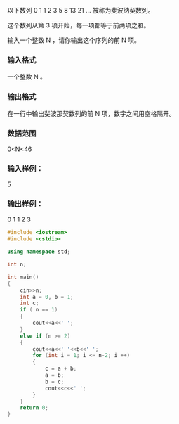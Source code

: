 以下数列 0 1 1 2 3 5 8 13 21 ... 被称为斐波纳契数列。

这个数列从第 3
 项开始，每一项都等于前两项之和。

输入一个整数 N
，请你输出这个序列的前 N
 项。

### 输入格式
一个整数 N
。

### 输出格式
在一行中输出斐波那契数列的前 N
 项，数字之间用空格隔开。

### 数据范围
0<N<46
### 输入样例：
5
### 输出样例：
0 1 1 2 3

```c++
#include <iostream>
#include <cstdio>

using namespace std;

int n;

int main()
{
    cin>>n;
    int a = 0, b = 1;
    int c;
    if ( n == 1)
    {
        cout<<a<<' ';
    }
    else if (n >= 2)
    {
        cout<<a<<' '<<b<<' ';
        for (int i = 1; i <= n-2; i ++)
        {
            c = a + b;
            a = b;
            b = c;
            cout<<c<<' ';
        }
    }
    return 0;
}
```
